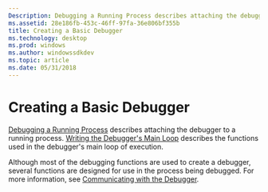 ```yaml
---
Description: Debugging a Running Process describes attaching the debugger to a running process. Writing the Debugger's Main Loop describes the functions used in the debugger's main loop of execution.
ms.assetid: 28e186fb-453c-46ff-97fa-36e806bf355b
title: Creating a Basic Debugger
ms.technology: desktop
ms.prod: windows
ms.author: windowssdkdev
ms.topic: article
ms.date: 05/31/2018
---
```


# Creating a Basic Debugger

[Debugging a Running Process](debugging-a-running-process.md) describes attaching the debugger to a running process. [Writing the Debugger's Main Loop](writing-the-debugger-s-main-loop.md) describes the functions used in the debugger's main loop of execution.

Although most of the debugging functions are used to create a debugger, several functions are designed for use in the process being debugged. For more information, see [Communicating with the Debugger](communicating-with-the-debugger.md).

 

 



